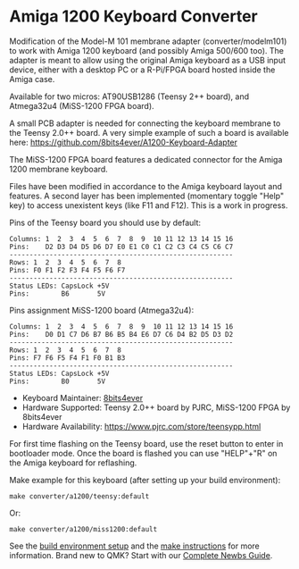 # Amiga 1200 Keyboard Converter

Modification of the Model-M 101 membrane adapter (converter/modelm101) to work with Amiga 1200 keyboard (and possibly Amiga 500/600 too). 
The adapter is meant to allow using the original Amiga keyboard as a USB input device, either with a desktop PC or a R-Pi/FPGA board hosted inside the Amiga case.

Available for two micros: AT90USB1286 (Teensy 2++ board), and Atmega32u4 (MiSS-1200 FPGA board).

A small PCB adapter is needed for connecting the keyboard membrane to the Teensy 2.0++ board. A very simple example of such a board is available here:
https://github.com/8bits4ever/A1200-Keyboard-Adapter

The MiSS-1200 FPGA board features a dedicated connector for the Amiga 1200 membrane keyboard.

Files have been modified in accordance to the Amiga keyboard layout and features. A second layer has been implemented (momentary toggle "Help" key) to access unexistent keys (like F11 and F12). This is a work in progress.


Pins of the Teensy board you should use by default:
```  
Columns: 1  2  3  4  5  6  7  8  9  10 11 12 13 14 15 16  
Pins:    D2 D3 D4 D5 D6 D7 E0 E1 C0 C1 C2 C3 C4 C5 C6 C7 
--------------------------------------------------------  
Rows: 1  2  3  4  5  6  7  8  
Pins: F0 F1 F2 F3 F4 F5 F6 F7  
--------------------------------------------------------  
Status LEDs: CapsLock +5V   
Pins:        B6       5V    
```  

Pins assignment MiSS-1200 board (Atmega32u4):
```  
Columns: 1  2  3  4  5  6  7  8  9  10 11 12 13 14 15 16  
Pins:    D0 D1 C7 D6 B7 B6 B5 B4 E6 D7 C6 D4 B2 D5 D3 D2 
--------------------------------------------------------  
Rows: 1  2  3  4  5  6  7  8  
Pins: F7 F6 F5 F4 F1 F0 B1 B3  
--------------------------------------------------------  
Status LEDs: CapsLock +5V   
Pins:        B0       5V    
```  

* Keyboard Maintainer: [8bits4ever](https://github.com/8bits4ever)
* Hardware Supported: Teensy 2.0++ board by PJRC, MiSS-1200 FPGA by 8bits4ever
* Hardware Availability: https://www.pjrc.com/store/teensypp.html

For first time flashing on the Teensy board, use the reset button to enter in bootloader mode. Once the board is flashed you can use "HELP"+"R" on the Amiga keyboard for reflashing.  

Make example for this keyboard (after setting up your build environment):

    make converter/a1200/teensy:default

Or:

    make converter/a1200/miss1200:default


See the [build environment setup](https://docs.qmk.fm/#/getting_started_build_tools) and the [make instructions](https://docs.qmk.fm/#/getting_started_make_guide) for more information. Brand new to QMK? Start with our [Complete Newbs Guide](https://docs.qmk.fm/#/newbs).
